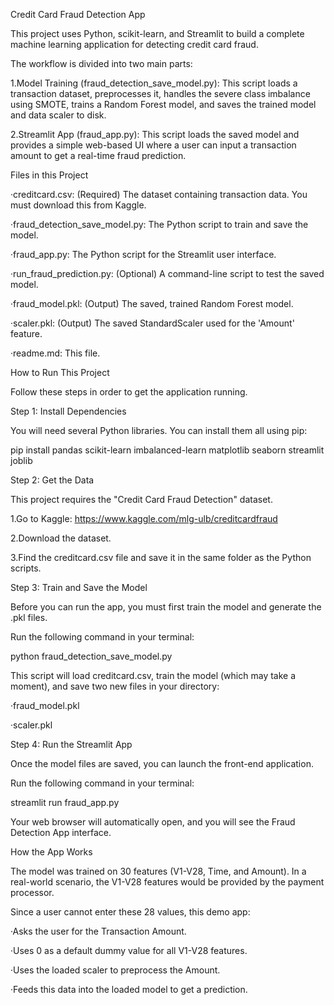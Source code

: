 Credit Card Fraud Detection App

This project uses Python, scikit-learn, and Streamlit to build a complete machine learning application for detecting credit card fraud.

The workflow is divided into two main parts:

1.Model Training (fraud_detection_save_model.py): This script loads a transaction dataset, preprocesses it, handles the severe class imbalance using SMOTE, trains a Random Forest model, and saves the trained model and data scaler to disk.

2.Streamlit App (fraud_app.py): This script loads the saved model and provides a simple web-based UI where a user can input a transaction amount to get a real-time fraud prediction.

Files in this Project

·creditcard.csv: (Required) The dataset containing transaction data. You must download this from Kaggle.

·fraud_detection_save_model.py: The Python script to train and save the model.

·fraud_app.py: The Python script for the Streamlit user interface.

·run_fraud_prediction.py: (Optional) A command-line script to test the saved model.

·fraud_model.pkl: (Output) The saved, trained Random Forest model.

·scaler.pkl: (Output) The saved StandardScaler used for the 'Amount' feature.

·readme.md: This file.

How to Run This Project

Follow these steps in order to get the application running.

Step 1: Install Dependencies

You will need several Python libraries. You can install them all using pip:

pip install pandas scikit-learn imbalanced-learn matplotlib seaborn streamlit joblib


Step 2: Get the Data

This project requires the "Credit Card Fraud Detection" dataset.

1.Go to Kaggle: https://www.kaggle.com/mlg-ulb/creditcardfraud

2.Download the dataset.

3.Find the creditcard.csv file and save it in the same folder as the Python scripts.

Step 3: Train and Save the Model

Before you can run the app, you must first train the model and generate the .pkl files.

Run the following command in your terminal:

python fraud_detection_save_model.py


This script will load creditcard.csv, train the model (which may take a moment), and save two new files in your directory:

·fraud_model.pkl

·scaler.pkl

Step 4: Run the Streamlit App

Once the model files are saved, you can launch the front-end application.

Run the following command in your terminal:

streamlit run fraud_app.py


Your web browser will automatically open, and you will see the Fraud Detection App interface.

How the App Works

The model was trained on 30 features (V1-V28, Time, and Amount). In a real-world scenario, the V1-V28 features would be provided by the payment processor.

Since a user cannot enter these 28 values, this demo app:

·Asks the user for the Transaction Amount.

·Uses 0 as a default dummy value for all V1-V28 features.

·Uses the loaded scaler to preprocess the Amount.

·Feeds this data into the loaded model to get a prediction.